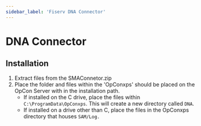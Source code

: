 ```yaml
---
sidebar_label: 'Fiserv DNA Connector'
---
```


# DNA Connector

## Installation

1. Extract files from the SMAConnetor.zip
2. Place the folder and files within the 'OpConxps' should be placed on the OpCon Server with in the installation path.
    - If installed on the C drive, place the files within ```C:\ProgramData\OpConxps```. This will create a new directory called ```DNA```.
    - If installed on a drive other than C, place the files in the OpConxps directory that houses ```SAM/Log.```
